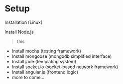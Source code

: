 # Setup
Installation [Linux]

Install Node.js
> this
+ Install mocha (testing framework)
+ Install mongoose (mongodb simplified interface)
+ Install jade (templating system)
+ Install socket.io (socket-based network framework)
+ Install angular.js (frontend logic)
+ more to come...
